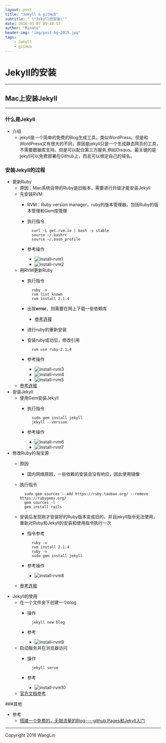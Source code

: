 ```yaml
---
layout: post
title: "Jekyll & gitHub"
subtitle: " \"Jekyll的安装\""
date: 2016-03-07 09:48:57
author: "Minato"
header-img: "img/post-bg-2015.jpg"
tags:
    - Jekyll 
    - gitHub 
---
```


# Jekyll的安装


<!-- *************************
# -*- coding:utf-8 -*-
# author: WangLin <276293337@qq.com>
# filename: APNS接入的流程总结.md
# description: TODO
# create date: 2016-03-07 09:48:57
************************** -->

-----

## Mac上安装Jekyll

-----


### 什么是Jekyll
* 介绍
    * jekyll是一个简单的免费的Blog生成工具，类似WordPress。但是和WordPress又有很大的不同，原因是jekyll只是一个生成静态网页的工具，不需要数据库支持。但是可以配合第三方服务,例如Disqus。最关键的是jekyll可以免费部署在Github上，而且可以绑定自己的域名。

### 安装Jekyll的过程
* 更新Ruby
    * 原因：Mac系统自带的Ruby是旧版本，需要进行升级才能安装Jekyll
    * 先安装RVM
        * RVM：Ruby version manager，ruby的版本管理器。包括Ruby的版本管理和Gem库管理
        * 执行指令
    
                curl -L get.rvm.io | bash -s stable
                source ~/.bashrc
                source ~/.bash_profile

        * 参考操作
            * ![install-rvm1][pic1]
            * ![install-rvm2][pic2]       
    * 用RVM更新Ruby
        * 执行指令
        
                ruby -v
                rvm list known
                rvm install 2.1.4

        * 出现**error**，则需要在网上下载一些依赖库
            * [参考连接][url3]
        * 进行ruby的重新安装
        * 安装ruby成功后，修改引用
        
                rvm use ruby-2.1.4
                
        * 参考操作 
            * ![install-rvm3][pic3]
            * ![install-rvm4][pic4]       
            * ![install-rvm5][pic5]       
    * [参考连接][url1]
* 安装Jekyll
    * 使用Gem安装Jekyll
        * 执行指令
        
                sudo gem install jekyll
                jekyll --version
                
        * 参考操作
            * ![install-rvm6][pic6]        
            * ![install-rvm7][pic7]        
* 修改Ruby的淘宝源
    * 原因
        * 国内网络原因，一些依赖的安装会没有响应，因此使用镜像
    * 执行指令
        
            sudo gem sources --add https://ruby.taobao.org/ --remove https://rubygems.org/
            gem sources -l
            gem install rails
            
    * 安装后发现刚才安装好的Ruby版本变成旧的，并且jekyll指令无法使用，重新对Ruby和Jekyll的安装和使用指令执行一次
        * 指令参考
        
                ruby -v
                rvm install 2.1.4
                ruby -v
                sudo gem install jekyll
                
        * 参考操作
            * ![install-rvm8][pic8]
    * [参考连接][url2]
* Jekyll的使用
    * 在一个文件夹下创建一个blog
        * 操作
            
                jekyll new blog
                
        * 参考
            * ![install-rvm9][pic9]
    * 启动服务并在浏览器访问
        * 操作
        
                jekyll serve
                
        * 参考
            * ![install-rvm10][pic10]
    * [官方文档参考][url4]

###其他
* 参考
    * [搭建一个免费的，无限流量的Blog----github Pages和Jekyll入门][url5]

[url1]:http://blog.csdn.net/lissdy/article/details/9191351
[url2]:https://ruby.taobao.org/
[url3]:http://www.cnblogs.com/woojuno/p/3946051.html
[url4]:http://jekyllcn.com/docs/posts/
[url5]:http://www.ruanyifeng.com/blog/2012/08/blogging_with_jekyll.html

[pic1]:jk-pic1.png
[pic2]:jk-pic2.png
[pic3]:jk-pic3.png
[pic4]:jk-pic4.png
[pic5]:jk-pic5.png
[pic6]:jk-pic6.png
[pic7]:jk-pic7.png
[pic8]:jk-pic8.png
[pic9]:jk-pic9.png
[pic10]:jk-pic10.png



-------

Copyright 2016 WangLin